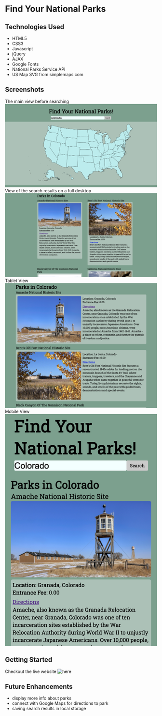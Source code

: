 # Find Your National Parks

## Technologies Used

- HTML5
- CSS3
- Javascript
- jQuery
- AJAX
- Google Fonts
- National Parks Service API
- US Map SVG from simplemaps.com

## Screenshots

The main view before searching
![Main View](./img/main-view.png 'Main View')
View of the search results on a full desktop
![Results View](./img/results-view.png 'Result')
Tablet View
![Tablet View](./img/tablet-view.png 'Tablet')
Mobile View
![Mobile View](./img/mobile-view.png 'Mobile')

## Getting Started

Checkout the live website ![here](https://find-your-national-parks.netlify.app/)

## Future Enhancements

- display more info about parks
- connect with Google Maps for directions to park
- saving search results in local storage
